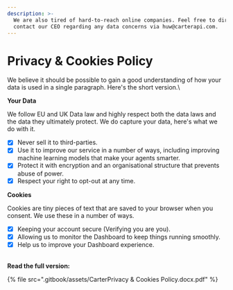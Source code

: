 ```yaml
---
description: >-
  We are also tired of hard-to-reach online companies. Feel free to directly
  contact our CEO regarding any data concerns via huw@carterapi.com.
---
```


# Privacy & Cookies Policy

We believe it should be possible to gain a good understanding of how your data is used in a single paragraph. Here's the short version.\


**Your Data**

We follow EU and UK Data law and highly respect both the data laws and the data they ultimately protect. We do capture your data, here's what we do with it.

* [x] Never sell it to third-parties.
* [x] Use it to improve our service in a number of ways, including improving machine learning models that make your agents smarter.
* [x] Protect it with encryption and an organisational structure that prevents abuse of power.
* [x] Respect your right to opt-out at any time.&#x20;

**Cookies**

Cookies are tiny pieces of text that are saved to your browser when you consent. We use these in a number of ways.

* [x] Keeping your account secure (Verifying you are you).
* [x] Allowing us to monitor the Dashboard to keep things running smoothly.
* [x] Help us to improve your Dashboard experience.

\
**Read the full version:**&#x20;

{% file src=".gitbook/assets/CarterPrivacy & Cookies Policy.docx.pdf" %}
